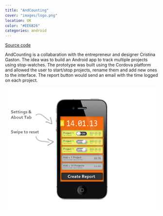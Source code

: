 ```yaml
---
title: "AndCounting"
cover: "images/logo.png"
location: UK
color: "#EE6B26"
categories: android
---
```


<p class="align-center">
<a class="btn" href="https://github.com/gazpachu/andcounting" target="_blank">Source code</a>
</p>

AndCounting is a collabaration with the entrepreneur and designer Cristina Gaston. The idea was to build an Android app to track multiple projects using stop-watches. The prototype was built using the Cordova platform and allowed the user to start/stop projects, rename them and add new ones to the interface. The report button would send an email with the time logged on each project.

![](./images/andcounting.jpg)
